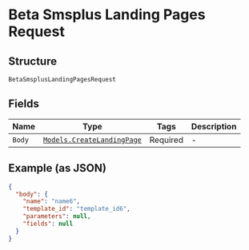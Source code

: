 
# Beta Smsplus Landing Pages Request

## Structure

`BetaSmsplusLandingPagesRequest`

## Fields

| Name | Type | Tags | Description |
|  --- | --- | --- | --- |
| `Body` | [`Models.CreateLandingPage`](/doc/models/create-landing-page.md) | Required | - |

## Example (as JSON)

```json
{
  "body": {
    "name": "name6",
    "template_id": "template_id6",
    "parameters": null,
    "fields": null
  }
}
```

